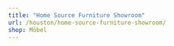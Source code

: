 ```yaml
---
title: "Home Source Furniture Showroom"
url: /houston/home-source-furniture-showroom/
shop: Möbel
---
```

